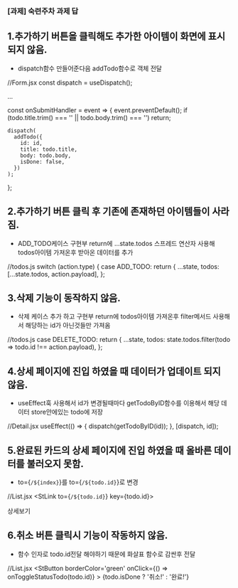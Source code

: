 ### [과제] 숙련주차 과제 답


## 1.추가하기 버튼을 클릭해도 추가한 아이템이 화면에 표시되지 않음.
- dispatch함수 만들어준다음 addTodo함수로 객체 전달

//Form.jsx
const dispatch = useDispatch();

…

const onSubmitHandler = event => {
    event.preventDefault();
    if (todo.title.trim() === '' || todo.body.trim() === '') return;

    dispatch(
      addTodo({
        id: id,
        title: todo.title,
        body: todo.body,
        isDone: false,
      })
    );
  };

## 2.추가하기 버튼 클릭 후 기존에 존재하던 아이템들이 사라짐.
- ADD_TODO케이스 구현부 return에 …state.todos 스프레드 연산자 사용해 todos아이템 가져온후 받아온 데이터를 추가

//todos.js
switch (action.type) {
    case ADD_TODO:
      return {
        ...state,
        todos: [...state.todos, action.payload],
      };

## 3.삭제 기능이 동작하지 않음.
- 삭제 케이스 추가 하고 구현부 return에 todos아이템 가져온후 filter메서드 사용해서 해당하는 id가 아닌것들만 가져옴

//todos.js
case DELETE_TODO:
      return {
        ...state,
        todos: state.todos.filter(todo => todo.id !== action.payload),
      };

## 4.상세 페이지에 진입 하였을 때 데이터가 업데이트 되지 않음.
- useEffect훅 사용해서 id가 변경될때마다 getTodoByID함수를 이용해서 해당 데이터 store안에있는 todo에 저장

//Detail.jsx
useEffect(() => {
    dispatch(getTodoByID(id));
  }, [dispatch, id]);

## 5.완료된 카드의 상세 페이지에 진입 하였을 때 올바른 데이터를 불러오지 못함.
- to={`/${index}`}를  to={`/${todo.id}`}로 변경 

//List.jsx
<StLink to={`/${todo.id}`} key={todo.id}>
                  <div>상세보기</div>
                </StLink>


## 6.취소 버튼 클릭시 기능이 작동하지 않음.
- 함수 인자로 todo.id전달 해야하기 때문에 화살표 함수로 감싼후 전달

//List.jsx
<StButton
                    borderColor='green'
                    onClick={() => onToggleStatusTodo(todo.id)}
                  >
                    {todo.isDone ? '취소!' : '완료!'}
                  </StButton>

